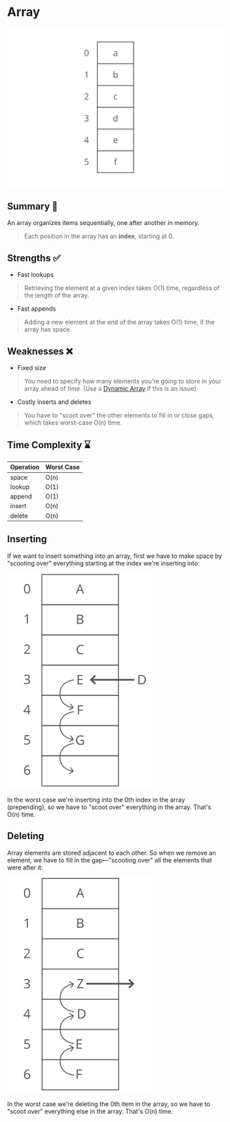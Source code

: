 # Array

![Array Visual](../../assets/images/array_visual.svg)

## Summary :book:
An array organizes items sequentially, one after another in memory.
> Each position in the array has an **index**, starting at 0.

## Strengths :white_check_mark:
- Fast lookups
> Retrieving the element at a given index takes O(1) time, regardless of the length of the array.
- Fast appends
> Adding a new element at the end of the array takes O(1) time, if the array has space.

## Weaknesses :x:
- Fixed size
> You need to specify how many elements you're going to store in your array ahead of time. (Use a [Dynamic Array](https://github.com/NicholsTyler/Game-Programming/Data_Structures/Dynamic_Array) if this is an issue)
- Costly inserts and deletes
> You have to "scoot over" the other elements to fill in or close gaps, which takes worst-case O(n) time. 

## Time Complexity :hourglass:
| Operation  | Worst Case |
| ---------- | ---------- |
| space      |    O(n)    |
| lookup     |    O(1)    |
| append     |    O(1)    |
| insert     |    O(n)    |
| delete     |    O(n)    |

## Inserting
If we want to insert something into an array, first we have to make space by "scooting over" everything starting at the index we're inserting into:

![Array Visual 2](../../assets/images/array_visual_2.svg)

In the worst case we're inserting into the 0th index in the array (prepending), so we have to "scoot over" everything in the array. That's O(n) time. 

## Deleting
Array elements are stored adjacent to each other. So when we remove an element, we have to fill in the gap—"scooting over" all the elements that were after it: 

![Array Visual 3](../../assets/images/array_visual_3.svg)

In the worst case we're deleting the 0th item in the array, so we have to "scoot over" everything else in the array. That's O(n) time. 
